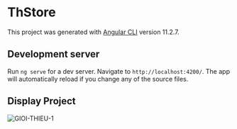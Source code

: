 # ThStore

This project was generated with [Angular CLI](https://github.com/angular/angular-cli) version 11.2.7.

## Development server

Run `ng serve` for a dev server. Navigate to `http://localhost:4200/`. The app will automatically reload if you change any of the source files.

## Display Project

![GIOI-THIEU-1](https://user-images.githubusercontent.com/74825884/124379443-5662cd00-dce1-11eb-8757-ab828cf73346.PNG)
